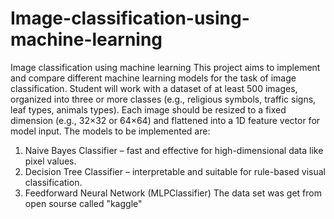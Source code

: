 # Image-classification-using-machine-learning
Image classification using machine learning
This project aims to implement and compare different machine learning models for the
task of image classification. Student will work with a dataset of at least
500 images, organized into three or more classes (e.g., religious symbols, traffic signs,
leaf types, animals types). Each image should be resized to a fixed dimension (e.g.,
32×32 or 64×64) and flattened into a 1D feature vector for model input.
The models to be implemented are:
1. Naive Bayes Classifier – fast and effective for high-dimensional data like pixel values.
2. Decision Tree Classifier – interpretable and suitable for rule-based visual
classification.
3. Feedforward Neural Network (MLPClassifier)
The data set was get from open sourse called "kaggle"
